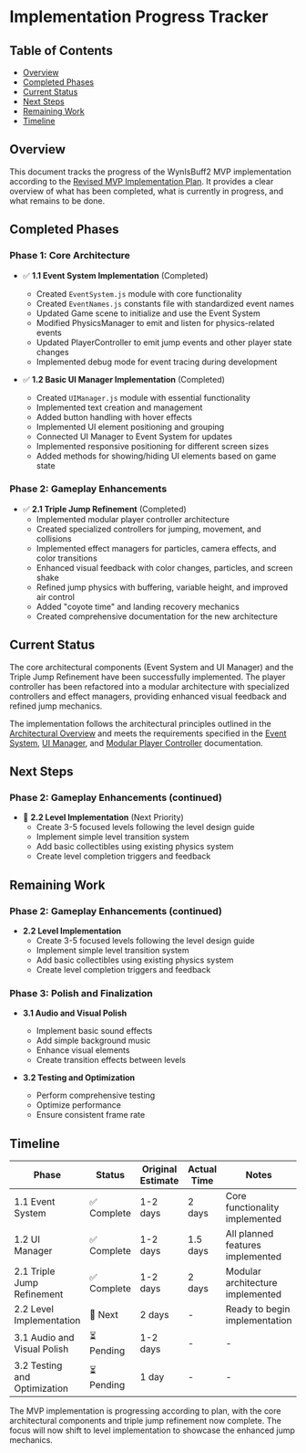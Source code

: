 # Implementation Progress Tracker

## Table of Contents
- [Overview](#overview)
- [Completed Phases](#completed-phases)
- [Current Status](#current-status)
- [Next Steps](#next-steps)
- [Remaining Work](#remaining-work)
- [Timeline](#timeline)

## Overview

This document tracks the progress of the WynIsBuff2 MVP implementation according to the [Revised MVP Implementation Plan](./RevisedMVPImplementationPlan.md). It provides a clear overview of what has been completed, what is currently in progress, and what remains to be done.

## Completed Phases

### Phase 1: Core Architecture
- ✅ **1.1 Event System Implementation** (Completed)
  - Created `EventSystem.js` module with core functionality
  - Created `EventNames.js` constants file with standardized event names
  - Updated Game scene to initialize and use the Event System
  - Modified PhysicsManager to emit and listen for physics-related events
  - Updated PlayerController to emit jump events and other player state changes
  - Implemented debug mode for event tracing during development

- ✅ **1.2 Basic UI Manager Implementation** (Completed)
  - Created `UIManager.js` module with essential functionality
  - Implemented text creation and management
  - Added button handling with hover effects
  - Implemented UI element positioning and grouping
  - Connected UI Manager to Event System for updates
  - Implemented responsive positioning for different screen sizes
  - Added methods for showing/hiding UI elements based on game state

### Phase 2: Gameplay Enhancements
- ✅ **2.1 Triple Jump Refinement** (Completed)
  - Implemented modular player controller architecture
  - Created specialized controllers for jumping, movement, and collisions
  - Implemented effect managers for particles, camera effects, and color transitions
  - Enhanced visual feedback with color changes, particles, and screen shake
  - Refined jump physics with buffering, variable height, and improved air control
  - Added "coyote time" and landing recovery mechanics
  - Created comprehensive documentation for the new architecture

## Current Status

The core architectural components (Event System and UI Manager) and the Triple Jump Refinement have been successfully implemented. The player controller has been refactored into a modular architecture with specialized controllers and effect managers, providing enhanced visual feedback and refined jump mechanics.

The implementation follows the architectural principles outlined in the [Architectural Overview](./ArchitecturalOverview.md) and meets the requirements specified in the [Event System](./EventSystem.md), [UI Manager](./UIManager.md), and [Modular Player Controller](./ModularPlayerController.md) documentation.

## Next Steps

### Phase 2: Gameplay Enhancements (continued)
- 🔄 **2.2 Level Implementation** (Next Priority)
  - Create 3-5 focused levels following the level design guide
  - Implement simple level transition system
  - Add basic collectibles using existing physics system
  - Create level completion triggers and feedback

## Remaining Work

### Phase 2: Gameplay Enhancements (continued)
- **2.2 Level Implementation**
  - Create 3-5 focused levels following the level design guide
  - Implement simple level transition system
  - Add basic collectibles using existing physics system
  - Create level completion triggers and feedback

### Phase 3: Polish and Finalization
- **3.1 Audio and Visual Polish**
  - Implement basic sound effects
  - Add simple background music
  - Enhance visual elements
  - Create transition effects between levels

- **3.2 Testing and Optimization**
  - Perform comprehensive testing
  - Optimize performance
  - Ensure consistent frame rate

## Timeline

| Phase | Status | Original Estimate | Actual Time | Notes |
|-------|--------|-------------------|-------------|-------|
| 1.1 Event System | ✅ Complete | 1-2 days | 2 days | Core functionality implemented |
| 1.2 UI Manager | ✅ Complete | 1-2 days | 1.5 days | All planned features implemented |
| 2.1 Triple Jump Refinement | ✅ Complete | 1-2 days | 2 days | Modular architecture implemented |
| 2.2 Level Implementation | 🔄 Next | 2 days | - | Ready to begin implementation |
| 3.1 Audio and Visual Polish | ⏳ Pending | 1-2 days | - | - |
| 3.2 Testing and Optimization | ⏳ Pending | 1 day | - | - |

The MVP implementation is progressing according to plan, with the core architectural components and triple jump refinement now complete. The focus will now shift to level implementation to showcase the enhanced jump mechanics.